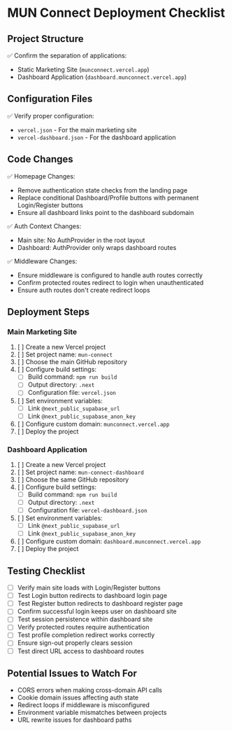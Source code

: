 # MUN Connect Deployment Checklist

## Project Structure

✅ Confirm the separation of applications:
- Static Marketing Site (`munconnect.vercel.app`)
- Dashboard Application (`dashboard.munconnect.vercel.app`)

## Configuration Files

✅ Verify proper configuration:
- `vercel.json` - For the main marketing site
- `vercel-dashboard.json` - For the dashboard application

## Code Changes

✅ Homepage Changes:
- Remove authentication state checks from the landing page
- Replace conditional Dashboard/Profile buttons with permanent Login/Register buttons
- Ensure all dashboard links point to the dashboard subdomain

✅ Auth Context Changes:
- Main site: No AuthProvider in the root layout
- Dashboard: AuthProvider only wraps dashboard routes

✅ Middleware Changes:
- Ensure middleware is configured to handle auth routes correctly
- Confirm protected routes redirect to login when unauthenticated
- Ensure auth routes don't create redirect loops

## Deployment Steps

### Main Marketing Site

1. [ ] Create a new Vercel project
2. [ ] Set project name: `mun-connect`
3. [ ] Choose the main GitHub repository
4. [ ] Configure build settings:
   - [ ] Build command: `npm run build`
   - [ ] Output directory: `.next`
   - [ ] Configuration file: `vercel.json`
5. [ ] Set environment variables:
   - [ ] Link `@next_public_supabase_url`
   - [ ] Link `@next_public_supabase_anon_key`
6. [ ] Configure custom domain: `munconnect.vercel.app`
7. [ ] Deploy the project

### Dashboard Application

1. [ ] Create a new Vercel project
2. [ ] Set project name: `mun-connect-dashboard`
3. [ ] Choose the same GitHub repository
4. [ ] Configure build settings:
   - [ ] Build command: `npm run build`
   - [ ] Output directory: `.next`
   - [ ] Configuration file: `vercel-dashboard.json`
5. [ ] Set environment variables:
   - [ ] Link `@next_public_supabase_url`
   - [ ] Link `@next_public_supabase_anon_key`
6. [ ] Configure custom domain: `dashboard.munconnect.vercel.app`
7. [ ] Deploy the project

## Testing Checklist

- [ ] Verify main site loads with Login/Register buttons
- [ ] Test Login button redirects to dashboard login page
- [ ] Test Register button redirects to dashboard register page
- [ ] Confirm successful login keeps user on dashboard site
- [ ] Test session persistence within dashboard site
- [ ] Verify protected routes require authentication
- [ ] Test profile completion redirect works correctly
- [ ] Ensure sign-out properly clears session
- [ ] Test direct URL access to dashboard routes

## Potential Issues to Watch For

- CORS errors when making cross-domain API calls
- Cookie domain issues affecting auth state
- Redirect loops if middleware is misconfigured
- Environment variable mismatches between projects
- URL rewrite issues for dashboard paths
